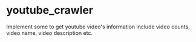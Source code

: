 # youtube_crawler
Implement some to get youtube video's information include video counts,  video name, video description etc.
